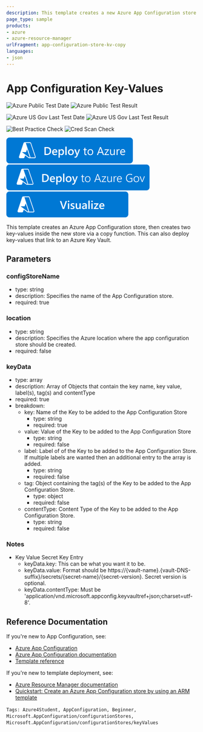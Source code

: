 ```yaml
---
description: This template creates a new Azure App Configuration store with three key-values controlled by a copy function.
page_type: sample
products:
- azure
- azure-resource-manager
urlFragment: app-configuration-store-kv-copy
languages:
- json
---
```

# App Configuration Key-Values

![Azure Public Test Date](https://azurequickstartsservice.blob.core.windows.net/badges/quickstarts/microsoft.appconfiguration/app-configuration-store-kv-copy/PublicLastTestDate.svg)
![Azure Public Test Result](https://azurequickstartsservice.blob.core.windows.net/badges/quickstarts/microsoft.appconfiguration/app-configuration-store-kv-copy/PublicDeployment.svg)

![Azure US Gov Last Test Date](https://azurequickstartsservice.blob.core.windows.net/badges/quickstarts/microsoft.appconfiguration/app-configuration-store-kv-copy/FairfaxLastTestDate.svg)
![Azure US Gov Last Test Result](https://azurequickstartsservice.blob.core.windows.net/badges/quickstarts/microsoft.appconfiguration/app-configuration-store-kv-copy/FairfaxDeployment.svg)

![Best Practice Check](https://azurequickstartsservice.blob.core.windows.net/badges/quickstarts/microsoft.appconfiguration/app-configuration-store-kv-copy/BestPracticeResult.svg)
![Cred Scan Check](https://azurequickstartsservice.blob.core.windows.net/badges/quickstarts/microsoft.appconfiguration/app-configuration-store-kv-copy/CredScanResult.svg)

[![Deploy To Azure](https://raw.githubusercontent.com/Azure/azure-quickstart-templates/master/1-CONTRIBUTION-GUIDE/images/deploytoazure.svg?sanitize=true)](https://portal.azure.com/#create/Microsoft.Template/uri/https%3A%2F%2Fraw.githubusercontent.com%2FAzure%2Fazure-quickstart-templates%2Fmaster%2Fquickstarts%2Fmicrosoft.appconfiguration%2Fapp-configuration-store-kv-copy%2Fazuredeploy.json)
[![Deploy To Azure US Gov](https://raw.githubusercontent.com/Azure/azure-quickstart-templates/master/1-CONTRIBUTION-GUIDE/images/deploytoazuregov.svg?sanitize=true)](https://portal.azure.us/#create/Microsoft.Template/uri/https%3A%2F%2Fraw.githubusercontent.com%2FAzure%2Fazure-quickstart-templates%2Fmaster%2Fquickstarts%2Fmicrosoft.appconfiguration%2Fapp-configuration-store-kv-copy%2Fazuredeploy.json)
[![Visualize](https://raw.githubusercontent.com/Azure/azure-quickstart-templates/master/1-CONTRIBUTION-GUIDE/images/visualizebutton.svg?sanitize=true)](http://armviz.io/#/?load=https%3A%2F%2Fraw.githubusercontent.com%2FAzure%2Fazure-quickstart-templates%2Fmaster%2Fquickstarts%2Fmicrosoft.appconfiguration%2Fapp-configuration-store-kv-copy%2Fazuredeploy.json)

This template creates an Azure App Configuration store, then creates two key-values inside the new store via a copy function. This can also deploy key-values that link to an Azure Key Vault.

## Parameters

### configStoreName
- type: string
- description: Specifies the name of the App Configuration store.
- required: true

### location
- type: string
- description: Specifies the Azure location where the app configuration store should be created.
- required: false

### keyData
- type: array
- description: Array of Objects that contain the key name, key value, label(s), tag(s) and contentType
- required: true
- breakdown:
  - key: Name of the Key to be added to the App Configuration Store
    - type: string
    - required: true
  - value: Value of the Key to be added to the App Configuration Store
    - type: string
    - required: false
  - label: Label of of the Key to be added to the App Configuration Store. If multiple labels are wanted then an additional entry to the array is added.
    - type: string
    - required: false
  - tag: Object containing the tag(s) of the Key to be added to the App Configuration Store.
    - type: object
    - required: false
  - contentType: Content Type of the Key to be added to the App Configuration Store.
    - type: string
    - required: false

### Notes

- Key Value Secret Key Entry
  - keyData.key: This can be what you want it to be.
  - keyData.value: Format should be https://{vault-name}.{vault-DNS-suffix}/secrets/{secret-name}/{secret-version}. Secret version is optional.
  - keyData.contentType: Must be 'application/vnd.microsoft.appconfig.keyvaultref+json;charset=utf-8'.

## Reference Documentation

If you're new to App Configuration, see:

- [Azure App Configuration](https://azure.microsoft.com/services/app-configuration/)
- [Azure App Configuration documentation](https://docs.microsoft.com/azure/azure-app-configuration/)
- [Template reference](https://docs.microsoft.com/azure/templates/microsoft.appconfiguration/allversions)

If you're new to template deployment, see:

- [Azure Resource Manager documentation](https://docs.microsoft.com/azure/azure-resource-manager/)
- [Quickstart: Create an Azure App Configuration store by using an ARM template](https://docs.microsoft.com/azure/azure-app-configuration/quickstart-resource-manager)

`Tags: Azure4Student, AppConfiguration, Beginner, Microsoft.AppConfiguration/configurationStores, Microsoft.AppConfiguration/configurationStores/keyValues`
